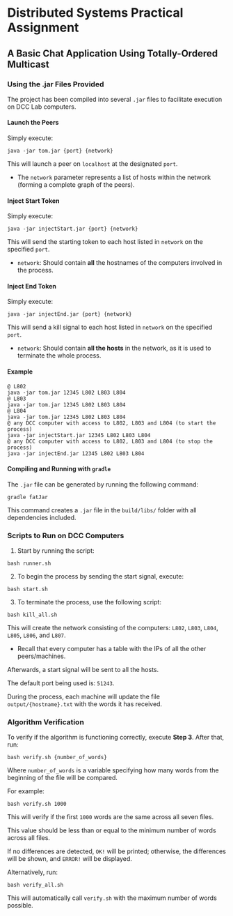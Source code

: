 # Distributed Systems Practical Assignment
## A Basic Chat Application Using Totally-Ordered Multicast

### Using the .jar Files Provided

The project has been compiled into several `.jar` files to facilitate execution on DCC Lab computers.

#### Launch the Peers

Simply execute:

```
java -jar tom.jar {port} {network}
```

This will launch a peer on `localhost` at the designated `port`.

- The `network` parameter represents a list of hosts within the network (forming a complete graph of the peers).

#### Inject Start Token

Simply execute:

```
java -jar injectStart.jar {port} {network}
```

This will send the starting token to each host listed in `network` on the specified `port`.

- `network`: Should contain **all** the hostnames of the computers involved in the process.

#### Inject End Token

Simply execute:

```
java -jar injectEnd.jar {port} {network}
```

This will send a kill signal to each host listed in `network` on the specified `port`.

- `network`: Should contain **all the hosts** in the network, as it is used to terminate the whole process.

#### Example

```
@ L802
java -jar tom.jar 12345 L802 L803 L804
@ L803
java -jar tom.jar 12345 L802 L803 L804
@ L804
java -jar tom.jar 12345 L802 L803 L804
@ any DCC computer with access to L802, L803 and L804 (to start the process)
java -jar injectStart.jar 12345 L802 L803 L804
@ any DCC computer with access to L802, L803 and L804 (to stop the process)
java -jar injectEnd.jar 12345 L802 L803 L804
```

#### Compiling and Running with `gradle`

The `.jar` file can be generated by running the following command:

```
gradle fatJar
```

This command creates a `.jar` file in the `build/libs/` folder with all dependencies included.

### Scripts to Run on DCC Computers

1. Start by running the script:

```
bash runner.sh
``` 

2. To begin the process by sending the start signal, execute:


```
bash start.sh
```

3. To terminate the process, use the following script:

``` 
bash kill_all.sh
```

This will create the network consisting of the computers: `L802`, `L803`, `L804`, `L805`, `L806`, and `L807`.

- Recall that every computer has a table with the IPs of all the other peers/machines.

Afterwards, a start signal will be sent to all the hosts.

The default port being used is: `51243`.

During the process, each machine will update the file `output/{hostname}.txt` with the words it has received.

### Algorithm Verification

To verify if the algorithm is functioning correctly, execute **Step 3**. After that, run:


```
bash verify.sh {number_of_words}
```

Where `number_of_words` is a variable specifying how many words from the beginning of the file will be compared.

For example: 


```
bash verify.sh 1000
```

This will verify if the first `1000` words are the same across all seven files. 

This value should be less than or equal to the minimum number of words across all files. 

If no differences are detected, `OK!` will be printed; otherwise, the differences will be shown, and `ERROR!` will be displayed.

Alternatively, run:


```
bash verify_all.sh 
```

This will automatically call `verify.sh` with the maximum number of words possible.
